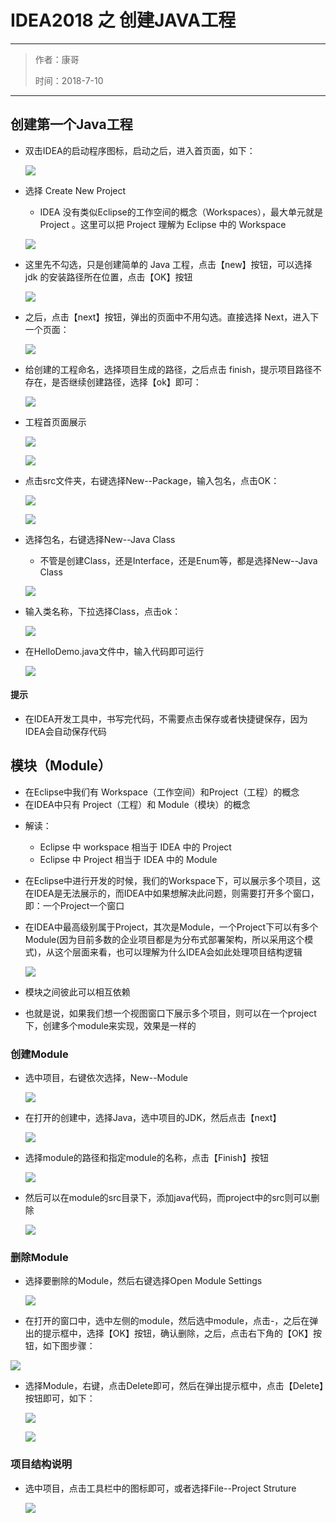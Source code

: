 

<h1>IDEA2018 之 创建JAVA工程</h1>
<hr />
<blockquote>
<p>作者：康哥</p>
<p>时间：2018-7-10</p>
</blockquote>
<hr />
<h2>创建第一个Java工程</h2>
<ul>
<li>
<p>双击IDEA的启动程序图标，启动之后，进入首页面，如下：</p>
<p><img src="https://i.imgur.com/ywzE5YD.png" /></p>
</li>
<li>
<p>选择 Create New Project</p>
<ul>
<li>IDEA 没有类似Eclipse的工作空间的概念（Workspaces），最大单元就是Project 。这里可以把 Project 理解为 Eclipse 中的 Workspace</li>
</ul>
<p><img src="https://i.imgur.com/OSkm03q.png" /></p>
</li>
<li>
<p>这里先不勾选，只是创建简单的 Java 工程，点击【new】按钮，可以选择 jdk 的安装路径所在位置，点击【OK】按钮</p>
<p><img src="https://i.imgur.com/ElKQfKP.png" /></p>
</li>
<li>
<p>之后，点击【next】按钮，弹出的页面中不用勾选。直接选择 Next，进入下一个页面：</p>
<p><img src="https://i.imgur.com/NHLDrjz.png" /></p>
</li>
<li>
<p>给创建的工程命名，选择项目生成的路径，之后点击 finish，提示项目路径不存在，是否继续创建路径，选择【ok】即可：</p>
<p><img src="https://i.imgur.com/pkCyquj.png" /></p>
</li>
<li>
<p>工程首页面展示</p>
<p><img src="https://i.imgur.com/rDdSPbF.png" /></p>
<p><img src="https://i.imgur.com/4ZbJA7u.png" /></p>
</li>
<li>
<p>点击src文件夹，右键选择New--Package，输入包名，点击OK：</p>
<p><img src="https://i.imgur.com/lbAuefD.png" /></p>
<p><img src="https://i.imgur.com/ime1Xx2.png" /></p>
</li>
<li>
<p>选择包名，右键选择New--Java Class</p>
<ul>
<li>不管是创建Class，还是Interface，还是Enum等，都是选择New--Java Class</li>
</ul>
<p><img src="https://i.imgur.com/y9XFJoI.png" /></p>
</li>
<li>
<p>输入类名称，下拉选择Class，点击ok：</p>
<p><img src="https://i.imgur.com/svAHTqd.png" /></p>
</li>
<li>
<p>在HelloDemo.java文件中，输入代码即可运行</p>
<p><img src="https://i.imgur.com/9xU0UnO.png" /></p>
</li>
</ul>
<h4>提示</h4>
<ul>
<li>在IDEA开发工具中，书写完代码，不需要点击保存或者快捷键保存，因为IDEA会自动保存代码</li>
</ul>
<h2>模块（Module）</h2>
<ul>
<li>在Eclipse中我们有 Workspace（工作空间）和Project（工程）的概念</li>
<li>在IDEA中只有 Project（工程）和 Module（模块）的概念</li>
<li>
<p>解读：</p>
<ul>
<li>Eclipse 中  workspace  相当于  IDEA 中的 Project</li>
<li>Eclipse 中  Project    相当于  IDEA 中的 Module</li>
</ul>
</li>
<li>
<p>在Eclipse中进行开发的时候，我们的Workspace下，可以展示多个项目，这在IDEA是无法展示的，而IDEA中如果想解决此问题，则需要打开多个窗口，即：一个Project一个窗口</p>
</li>
<li>
<p>在IDEA中最高级别属于Project，其次是Module，一个Project下可以有多个Module(因为目前多数的企业项目都是为分布式部署架构，所以采用这个模式)，从这个层面来看，也可以理解为什么IDEA会如此处理项目结构逻辑</p>
<p><img src="https://i.imgur.com/EyUOaYV.png" /></p>
</li>
<li>
<p>模块之间彼此可以相互依赖</p>
</li>
<li>
<p>也就是说，如果我们想一个视图窗口下展示多个项目，则可以在一个project下，创建多个module来实现，效果是一样的</p>
</li>
</ul>
<h3>创建Module</h3>
<ul>
<li>
<p>选中项目，右键依次选择，New--Module</p>
<p><img src="https://i.imgur.com/xKjSupC.png" /></p>
</li>
<li>
<p>在打开的创建中，选择Java，选中项目的JDK，然后点击【next】</p>
<p><img src="https://i.imgur.com/8wzLuZZ.png" /></p>
</li>
<li>
<p>选择module的路径和指定module的名称，点击【Finish】按钮</p>
<p><img src="https://i.imgur.com/3Wq4SPi.png" /></p>
</li>
<li>
<p>然后可以在module的src目录下，添加java代码，而project中的src则可以删除</p>
<p><img src="https://i.imgur.com/biRVWwX.png" /></p>
</li>
</ul>
<h3>删除Module</h3>
<ul>
<li>
<p>选择要删除的Module，然后右键选择Open Module Settings</p>
<p><img src="https://i.imgur.com/b0GAtCb.png" /></p>
</li>
<li>
<p>在打开的窗口中，选中左侧的module，然后选中module，点击-，之后在弹出的提示框中，选择【OK】按钮，确认删除，之后，点击右下角的【OK】按钮，如下图步骤：</p>
</li>
</ul>
<p><img src="https://i.imgur.com/dznDUJb.png" /></p>
<ul>
<li>
<p>选择Module，右键，点击Delete即可，然后在弹出提示框中，点击【Delete】按钮即可，如下：</p>
<p><img src="https://i.imgur.com/XZp0ivx.png" /></p>
<p><img src="https://i.imgur.com/m7DHoNu.png" /></p>
</li>
</ul>
<h3>项目结构说明</h3>
<ul>
<li>
<p>选中项目，点击工具栏中的图标即可，或者选择File--Project Struture</p>
<p><img src="https://i.imgur.com/oPxkfis.png" /></p>
</li>
</ul>